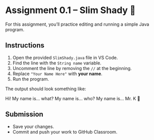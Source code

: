 # Assignment 0.1 – Slim Shady 🎤

For this assignment, you’ll practice editing and running a simple Java program.  

## Instructions
1. Open the provided `SlimShady.java` file in VS Code.
2. Find the line with the `String name` variable.
3. Uncomment the line by removing the `//` at the beginning.
4. Replace `"Your Name Here"` with **your name**.
5. Run the program.

The output should look something like:

Hi! My name is... what?
My name is... who?
My name is... Mr. K 👋


## Submission
- Save your changes.
- Commit and push your work to GitHub Classroom.
